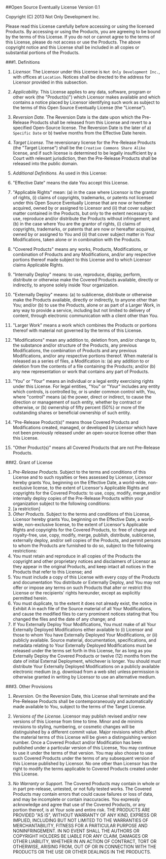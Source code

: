 <!--Begin Open Source Eventually License-->
##Open Source Eventually License
Version 0.1

<!-- Copyright Statement -->
Copyright (C) 2013 Not Only Development Inc.

<!-- License Description -->
Please read this License carefully before accessing or using the licensed Products.  By accessing or using the Products, you are agreeing to be bound by the terms of this License.  If you do not or cannot agree to the terms of this License, please do not access or use the Products. The above copyright notice and this License shall be included in all copies or substantial portions of the Products.

<!-- License Definitions -->
###1. Definitions

1. _Licensor._ The Licensor under this License is `Not Only Development Inc.`, with offices at `Location`.  Notices shall be directed to the address for Licensor provided in this subsection.
1. _Applicability._  This License applies to any data, software, program or other work (the "Product(s)") which Licensor makes available and which contains a notice placed by Licensor identifying such work as subject to the terms of this Open Source Eventually License (the "License").
1. _Reversion Date._ The Reversion Date is the date upon which the Pre-Release Products shall be released from this License and revert to a specified Open-Source license.  The Reversion Date is the later of a) `Specific Date` or b) twelve months from the Effective Date herein.
1. _Target License._ The reversionary license for the Pre-Release Products (the "Target License") shall be the `Creative Commons Share Alike` license, and if such license is determined to be legally insufficient by a Court with relevant jurisdiction, then the Pre-Release Products shall be released into the public domain.
1. _Additional Definitions._ As used in this License:

  1.  "Effective Date" means the date You accept this License.
  2.  "Applicable Rights" mean:  (a) in the case where Licensor is the grantor of rights, (i) claims of copyrights, trademarks, or patents not licensed under this Open Source Eventually License that are now or hereafter acquired, owned by or assigned to Licensor and (ii) that cover subject matter contained in the Products, but only to the extent necessary to use, reproduce and/or distribute the Products without infringement; and (b) in the case where You are the grantor of rights, (i) claims of copyrights, trademarks, or patents that are now or hereafter acquired, owned by or assigned to You and (ii) that cover subject matter in Your Modifications, taken alone or in combination with the Products.
  3.  "Covered Products" means any works, Products, Modifications, or combination of Products and any Modifications, and/or any respective portions thereof made subject to this License and to which Licensor claims Applicable Rights. 
  4.  "Internally Deploy" means: to use, reproduce, display, perform, distribute or otherwise make the Covered Products available, directly or indirectly, to anyone solely inside Your organization.
  4.  "Externally Deploy" means: (a) to sublicense, distribute or otherwise make the Products available, directly or indirectly, to anyone other than You; and/or (b) to use the Products, alone or as part of a Larger Work, in any way to provide a service, including but not limited to delivery of content, through electronic communication with a client other than You.
  5.  "Larger Work" means a work which combines the Products or portions thereof with material not governed by the terms of this License.
  6.  "Modifications" mean any addition to, deletion from, and/or change to, the substance and/or structure of the Products, any previous Modifications, the combination of Products and any previous Modifications, and/or any respective portions thereof.  When material is released as a series of files, a Modification is:  (a) any addition to or deletion from the contents of a file containing the Products; and/or (b) any new representation or work that contains any part of Products.
  7.  "You" or "Your" means an individual or a legal entity exercising rights under this License.  For legal entities, "You" or "Your" includes any entity which controls, is controlled by, or is under common control with, You, where "control" means (a) the power, direct or indirect, to cause the direction or management of such entity, whether by contract or otherwise, or (b) ownership of fifty percent (50%) or more of the outstanding shares or beneficial ownership of such entity.
  8.  "Pre-Release Product(s)" means those Covered Products and Modifications created, managed, or developed by Licensor which have not been previously released under an open-source license other than this License.
  9.  "Other Product(s)" means all Covered Products that are not Pre-Release Products.

###2. Grant of License
1.  _Pre-Release Products._  Subject to the terms and conditions of this License and to such royalties or fees assessed by Licensor, Licensor hereby grants You, beginning on the Effective Date, a world-wide, non-exclusive license, to the extent of Licensor's Applicable Rights and copyrights for the Covered Products: to use, copy, modify, merge,and/or internally deploy copies of the Pre-Release Products within your organization subject to the following conditions:
  1. [a restriction]
2. _Other Products._ Subject to the terms and conditions of this License, Licensor hereby grants You, beginning on the Effective Date, a world-wide, non-exclusive license, to the extent of Licensor's Applicable Rights and copyrights for the Covered Products, to: free of charge and royalty-free, use, copy, modify, merge, publish, distribute, sublicense, externally deploy, and/or sell copies of the Products, and permit persons to whom the Products are furnished to do so, subject to the following restrictions:
  1. You must retain and reproduce in all copies of the Products the copyright and other proprietary notices and disclaimers of Licensor as they appear in the original Products, and keep intact all notices in the Products that refer to this License; and
  1. You must include a copy of this License with every copy of the Products and documentation You distribute or Externally Deploy, and You may not offer or impose any terms on such Products that alter or restrict this License or the recipients' rights hereunder, except as explicitly permitted herein.
  1. You must duplicate, to the extent it does not already exist, the notice in Exhibit A in each file of the Source material of all Your Modifications, and cause the modified files to carry prominent notices stating that You changed the files and the date of any change; and
  1. If You Externally Deploy Your Modifications, You must make of all Your Externally Deployed Modifications either available to (i) Licensor and those to whom You have Externally Deployed Your Modifications, or (ii) publicly available.  Source material, documentation, specifications, and metadata relating to Your Externally Deployed Modifications must be released under the terms set forth in this License, for as long as you Externally Deploy the Covered Products or twelve (12) months from the date of initial External Deployment, whichever is longer. You should must distribute Your Externally Deployed Modifications on a publicly available electronic medium (e.g. download from a web site) unless permission is otherwise granted in writing by Licensor to use an alternative medium.

###3. Other Provisions

1. _Reversion._ On the Reversion Date, this License shall terminate and the Pre-Release Products shall be contemporaneously and automatically made available to You, subject to the terms of the Target License.
1. _Versions of the License._  Licensor may publish revised and/or new versions of this License from time to time. Minor and de minimis revisions to styling, numbering, or cosmetic changes will be distinguished by a different commit value. Major revisions which affect the material terms of this License will be given a distinguishing version number.  Once a Covered Product and/or Modification has been published under a particular version of this License, You may continue to use it under the terms of that version. You may also choose to use such Covered Products under the terms of any subsequent version of this License published by Licensor.  No one other than Licensor has the right to modify the terms applicable to Covered Products created under this License.  

2. _No Warranty or Support._  The Covered Products may contain in whole or in part pre-release, untested, or not fully tested works.  The Covered Products may contain errors that could cause failures or loss of data, and may be incomplete or contain inaccuracies.  You expressly acknowledge and agree that use of the Covered Products, or any portion thereof, is at Your sole and entire risk. THE PRODUCTS ARE PROVIDED "AS IS", WITHOUT WARRANTY OF ANY KIND, EXPRESS OR IMPLIED, INCLUDING BUT NOT LIMITED TO THE WARRANTIES OF MERCHANTABILITY, FITNESS FOR A PARTICULAR PURPOSE AND NONINFRINGEMENT. IN NO EVENT SHALL THE AUTHORS OR COPYRIGHT HOLDERS BE LIABLE FOR ANY CLAIM, DAMAGES OR OTHER LIABILITY, WHETHER IN AN ACTION OF CONTRACT, TORT OR OTHERWISE, ARISING FROM, OUT OF OR IN CONNECTION WITH THE PRODUCTS OR THE USE OR OTHER DEALINGS IN THE PRODUCTS.

